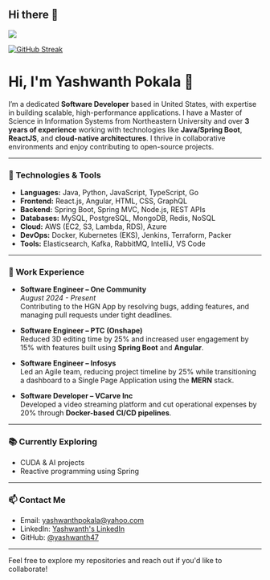 ## Hi there 👋
![](https://komarev.com/ghpvc/?username=yashwanth170)

[![GitHub Streak](https://streak-stats.demolab.com/?user=yashwanth170)](https://git.io/streak-stats)
# Hi, I'm Yashwanth Pokala 👋

I’m a dedicated **Software Developer** based in United States, with expertise in building scalable, high-performance applications. I have a Master of Science in Information Systems from Northeastern University and over **3 years of experience** working with technologies like **Java/Spring Boot**, **ReactJS**, and **cloud-native architectures**. I thrive in collaborative environments and enjoy contributing to open-source projects.

---

### 🚀 Technologies & Tools

- **Languages:** Java, Python, JavaScript, TypeScript, Go
- **Frontend:** React.js, Angular, HTML, CSS, GraphQL
- **Backend:** Spring Boot, Spring MVC, Node.js, REST APIs
- **Databases:** MySQL, PostgreSQL, MongoDB, Redis, NoSQL
- **Cloud:** AWS (EC2, S3, Lambda, RDS), Azure
- **DevOps:** Docker, Kubernetes (EKS), Jenkins, Terraform, Packer
- **Tools:** Elasticsearch, Kafka, RabbitMQ, IntelliJ, VS Code

---

### 💼 Work Experience

- **Software Engineer – One Community**  
  _August 2024 - Present_  
  Contributing to the HGN App by resolving bugs, adding features, and managing pull requests under tight deadlines.

- **Software Engineer – PTC (Onshape)**    
  Reduced 3D editing time by 25% and increased user engagement by 15% with features built using **Spring Boot** and **Angular**.

- **Software Engineer – Infosys**    
  Led an Agile team, reducing project timeline by 25% while transitioning a dashboard to a Single Page Application using the **MERN** stack.

- **Software Developer – VCarve Inc**    
  Developed a video streaming platform and cut operational expenses by 20% through **Docker-based CI/CD pipelines**.

---

### 📚 Currently Exploring

- CUDA & AI projects
- Reactive programming using Spring

---

### 📫 Contact Me

- Email: [yashwanthpokala@yahoo.com](mailto:yashwanthpokala@yahoo.com)
- LinkedIn: [Yashwanth's LinkedIn](https://www.linkedin.com/in/yashwanth-yash-pokala-45696b167/)
- GitHub: [@yashwanth47](https://github.com/yashwanth170)

---

Feel free to explore my repositories and reach out if you'd like to collaborate!

